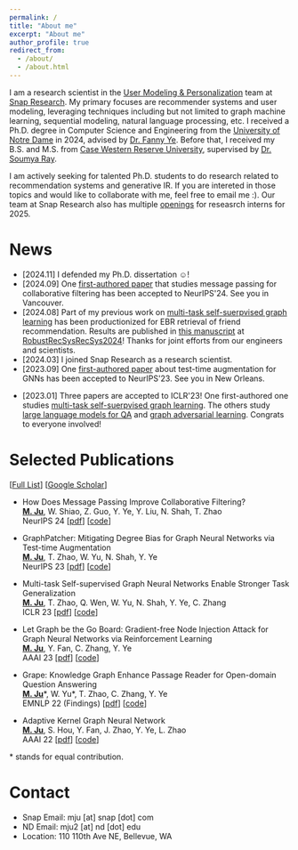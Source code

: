 ```yaml
---
permalink: /
title: "About me"
excerpt: "About me"
author_profile: true
redirect_from: 
  - /about/
  - /about.html
---
```


I am a research scientist in the [User Modeling & Personalization](https://research.snap.com/team/user-modeling-and-personalization.html) team at [Snap Research](https://research.snap.com). My primary focuses are recommender systems and user modeling, leveraging techniques including but not limited to graph machine learning, sequential modeling, natural language processing, etc. I received a Ph.D. degree in Computer Science and Engineering from the [University of Notre Dame](https://www.nd.edu/) in 2024, advised by [Dr. Fanny Ye](http://yes-lab.org). Before that, I received my B.S. and M.S. from [Case Western Reserve University](https://case.edu), supervised by [Dr. Soumya Ray](http://engr.case.edu/ray_soumya/). 

I am actively seeking for talented Ph.D. students to do research related to recommendation systems and generative IR. If you are intereted in those topics and would like to collaborate with me, feel free to email me :). Our team at Snap Research also has multiple [openings](https://snap.submittable.com/submit) for reseasrch interns for 2025.

News
======
* \[2024.11\] I defended my Ph.D. dissertation :relaxed:! 
* \[2024.09\] One [first-authored paper](https://arxiv.org/abs/2404.08660) that studies message passing for collaborative filtering has been accepted to NeurIPS'24. See you in Vancouver.
* \[2024.08\] Part of my previous work on [multi-task self-suerpvised graph learning](https://openreview.net/forum?id=1tHAZRqftM) has been productionized for EBR retrieval of friend recommendation. Results are published in [this manuscript](https://arxiv.org/abs/2409.14682) at [RobustRecSysRecSys2024](https://coda.io/@rstless-group/robustrecsys)! Thanks for joint efforts from our engineers and scientists. 
* \[2024.03\] I joined Snap Research as a research scientist. 
* \[2023.09\] One [first-authored paper](https://arxiv.org/abs/2310.00800) about test-time augmentation for GNNs has been accepted to NeurIPS'23. See you in New Orleans.
<!-- * \[2023.09\] I will serve as PCs for ICLR'24, WWW'24, SDM'24, and AAAI'24.  -->
<!-- * \[2023.04\] I will serve as PCs for KDD'23 and NeurIPS'23.  -->
<!-- * \[2023.01\] Thrilled to receive AAAI-23 student scholar. Thanks AAAI! -->
* \[2023.01\] Three papers are accepted to ICLR'23! One first-authored one studies [multi-task self-suerpvised graph learning](https://openreview.net/forum?id=1tHAZRqftM). The others study [large language models for QA](https://openreview.net/forum?id=fB0hRu9GZUS) and [graph adversarial learning](https://openreview.net/forum?id=7jk5gWjC18M). Congrats to everyone involved!
<!-- * \[2022.12\] I will join [Snap Research](https://research.snap.com) as a research intern for Summar 2023, mentored by [Dr. Tong Zhao](https://tzhao.io) and [Dr. Neil Shah](https://nshah.net).   -->
<!-- * \[2022.11\] One first-authored paper about graph adversarial attack has been accepted to AAAI'23. -->
<!-- * \[2022.10\] I will serve as a PC member for WWW'23. -->
<!-- * \[2022.10\] One first-authored paper on open-domain question answering has been accepted to EMNLP'22. Big thanks to my collaborators and mentors! -->
<!-- * \[2022.10\] Two amazing pre-prints are now available. One focuses on graph self-supervised learning and the other is about context generation for open-domain QA ! Please feel free to contact me if you have any comments or suggestions over the manuscripts. -->
<!-- * \[2022.08\] I will serve as a PC member for AAAI'23.  -->
<!-- * \[2022.07\] I have my personal website now :) -->

<!-- Professional Experiences
======

* Research Scientist, [Snap Research](https://research.snap.com), Bellevue, WA, USA <br>
Focus: Recommender Systems <br>
Supervisor: [Neil Shah](https://nshah.net) <br>
March, 2024 - Present  <br>

* Research Intern, [Snap Research](https://research.snap.com), Seattle, WA, USA <br>
Focus: Efficient Graph Neural Networks for Recommender Systems <br>
Mentors: [Tong Zhao](https://tzhao.io), [Neil Shah](https://nshah.net), and [Yozen Liu](https://scholar.google.com/citations?user=i3U2JjEAAAAJ&hl=en) <br>
June - September, 2023  -->


Selected Publications
======
\[[Full List](/publications)\] \[[Google Scholar](https://scholar.google.com/citations?hl=en&user=qNoO67AAAAAJ)\]

* How Does Message Passing Improve Collaborative Filtering?  <br>
  **<u>M. Ju</u>**, W. Shiao, Z. Guo, Y. Ye, Y. Liu, N. Shah, T. Zhao <br>
  NeurIPS 24 \[[pdf](https://arxiv.org/abs/2404.08660)\] \[[code](https://github.com/snap-research/Test-time-Aggregation-for-CF)\]

* GraphPatcher: Mitigating Degree Bias for Graph Neural Networks via Test-time Augmentation <br>
  **<u>M. Ju</u>**, T. Zhao, W. Yu, N. Shah, Y. Ye <br>
  NeurIPS 23 \[[pdf](../files/NeurIPS2023.pdf)\] \[[code](https://github.com/jumxglhf/GraphPatcher)\]

* Multi-task Self-supervised Graph Neural Networks Enable Stronger Task Generalization <br>
  **<u>M. Ju</u>**, T. Zhao, Q. Wen, W. Yu,  N. Shah, Y. Ye, C. Zhang <br>
  ICLR 23 \[[pdf](https://openreview.net/forum?id=1tHAZRqftM)\] \[[code](https://github.com/jumxglhf/ParetoGNN)\]

* Let Graph be the Go Board: Gradient-free Node Injection Attack for Graph Neural Networks via Reinforcement Learning <br>
  **<u>M. Ju</u>**, Y. Fan, C. Zhang, Y. Ye <br>
  AAAI 23 \[[pdf](https://arxiv.org/pdf/2211.10782.pdf)\] \[[code](https://github.com/jumxglhf/G2A2C)\]

* Grape: Knowledge Graph Enhance Passage Reader for Open-domain Question Answering <br>
  **<u>M. Ju</u>**\*, W. Yu\*, T. Zhao, C. Zhang, Y. Ye <br>
  EMNLP 22 (Findings) \[[pdf](http://arxiv.org/abs/2210.02933)\] \[[code](https://github.com/jumxglhf/GRAPE)\]

* Adaptive Kernel Graph Neural Network <br>
  **<u>M. Ju</u>**, S. Hou, Y. Fan, J. Zhao, Y. Ye, L. Zhao <br>
  AAAI 22 \[[pdf](https://www.aaai.org/AAAI22Papers/AAAI-3877.JuM.pdf)\] \[[code](https://github.com/jumxglhf/AKGNN)\]

<!-- * Dr.Emotion: Disentangled Representation Learning for Emotion Analysis on Social Media to Improve Community Resilience in the COVID-19 Era and Beyond <br>
  **<u>M. Ju</u>**, W. Song, S. Sun, Y. Ye, Y. Fan, S. Hou, K. Loparo, L. Zhao <br>
  WWW 21 \[[pdf](https://dl.acm.org/doi/abs/10.1145/3442381.3449961)\] \[[code](https://github.com/www2021DrEmotion/www2021DrEmotion)\] -->

<!-- * Heterogeneous Temporal Graph Neural Network <br>
  Y. Fan, **<u>M. Ju</u>**, C. Zhang, Y. Ye <br>
  SDM 22 \[[pdf](https://epubs.siam.org/doi/abs/10.1137/1.9781611977172.74)\] \[[code](https://github.com/YesLab-Code/HTGNN)\] -->

\* stands for equal contribution.

Contact
======

* Snap Email: mju \[at\] snap \[dot\] com
* ND Email: mju2 \[at\] nd \[dot\] edu
* Location: 110 110th Ave NE, Bellevue, WA

